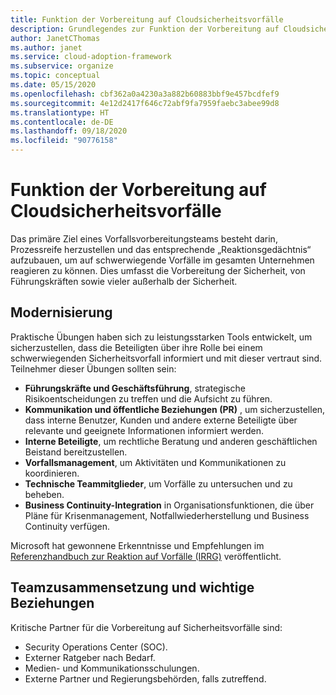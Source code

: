 ```yaml
---
title: Funktion der Vorbereitung auf Cloudsicherheitsvorfälle
description: Grundlegendes zur Funktion der Vorbereitung auf Cloudsicherheitsvorfälle.
author: JanetCThomas
ms.author: janet
ms.service: cloud-adoption-framework
ms.subservice: organize
ms.topic: conceptual
ms.date: 05/15/2020
ms.openlocfilehash: cbf362a0a4230a3a882b60883bbf9e457bcdfef9
ms.sourcegitcommit: 4e12d2417f646c72abf9fa7959faebc3abee99d8
ms.translationtype: HT
ms.contentlocale: de-DE
ms.lasthandoff: 09/18/2020
ms.locfileid: "90776158"
---
```

# <a name="function-of-cloud-security-incident-preparation"></a>Funktion der Vorbereitung auf Cloudsicherheitsvorfälle

Das primäre Ziel eines Vorfallsvorbereitungsteams besteht darin, Prozessreife herzustellen und das entsprechende „Reaktionsgedächtnis“ aufzubauen, um auf schwerwiegende Vorfälle im gesamten Unternehmen reagieren zu können. Dies umfasst die Vorbereitung der Sicherheit, von Führungskräften sowie vieler außerhalb der Sicherheit.

## <a name="modernization"></a>Modernisierung

Praktische Übungen haben sich zu leistungsstarken Tools entwickelt, um sicherzustellen, dass die Beteiligten über ihre Rolle bei einem schwerwiegenden Sicherheitsvorfall informiert und mit dieser vertraut sind. Teilnehmer dieser Übungen sollten sein:

- **Führungskräfte und Geschäftsführung**, strategische Risikoentscheidungen zu treffen und die Aufsicht zu führen.
- **Kommunikation und öffentliche Beziehungen (PR)** , um sicherzustellen, dass interne Benutzer, Kunden und andere externe Beteiligte über relevante und geeignete Informationen informiert werden.
- **Interne Beteiligte**, um rechtliche Beratung und anderen geschäftlichen Beistand bereitzustellen.
- **Vorfallsmanagement**, um Aktivitäten und Kommunikationen zu koordinieren.
- **Technische Teammitglieder**, um Vorfälle zu untersuchen und zu beheben.
- **Business Continuity-Integration** in Organisationsfunktionen, die über Pläne für Krisenmanagement, Notfallwiederherstellung und Business Continuity verfügen.

<!-- docutune:casing "Incident Response Reference Guide (IRRG)" -->
<!-- cSpell:ignore IRRG -->

Microsoft hat gewonnene Erkenntnisse und Empfehlungen im [Referenzhandbuch zur Reaktion auf Vorfälle (IRRG)](https://aka.ms/IRRG) veröffentlicht.

## <a name="team-composition-and-key-relationships"></a>Teamzusammensetzung und wichtige Beziehungen

Kritische Partner für die Vorbereitung auf Sicherheitsvorfälle sind:

- Security Operations Center (SOC).
- Externer Ratgeber nach Bedarf.
- Medien- und Kommunikationsschulungen.
- Externe Partner und Regierungsbehörden, falls zutreffend.

